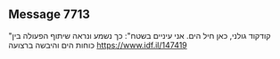## Message 7713

"קודקוד גולני, כאן חיל הים. אני עיניים בשטח":
כך נשמע ונראה שיתוף הפעולה בין כוחות הים והיבשה ברצועה
https://www.idf.il/147419

